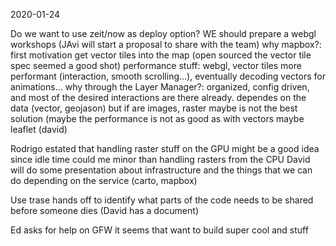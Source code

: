 2020-01-24

Do we want to use zeit/now as deploy option?
WE should prepare a webgl workshops (JAvi will start a proposal to share with the team)
why mapbox?: first motivation get vector tiles into the map (open sourced the vector tile spec seemed a good shot)
performance stuff: webgl, vector tiles more performant (interaction, smooth scrolling...), eventually decoding vectors for animations...
why through the Layer Manager?: organized, config driven, and most of the desired interactions are there already.
dependes on the data (vector, geojason) but if are images, raster maybe is not the best solution (maybe the performance is not as good as with vectors maybe leaflet (david)

Rodrigo estated that handling raster stuff on the GPU might be a good idea since idle time could me minor than handling rasters from the CPU
David will do some presentation about infrastructure and the things that we can do depending on the service (carto, mapbox)

Use trase hands off to identify what parts of the code needs to be shared before someone dies (David has a document)

Ed asks for help on GFW it seems that want to build super cool and stuff 
